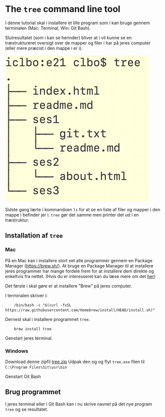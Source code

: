 
<!-- JS use if these pages are used as githubpages. can be deleted if used elsewhere -->
<script src="https://code.jquery.com/jquery-3.2.1.min.js"></script>
<script src="../script.js"></script>

# The ```` tree ```` command line tool

I denne tutorial skal i installere et lille program som i kan bruge gennem terminalen (Mac: Terminal, Win: Git Bash).

Slutresultatet (som i kan se herinder) bliver at i vil kunne se en træstruktureret oversigt over de mapper og filer i har på jeres computer (eller mere præcist i den mappe i er i).

![](../img/tree.png)

Sidste gang lærte i kommandoen ```` ls ```` for at se en liste af filer og mapper i den mappe i befinder jer i. ```` tree ```` gør det samme men printer det ud i en træstruktur. 

## Installation af ```` tree ````

### Mac
På en Mac kan i installere stort set alle programmer gennem en Package Manager (https://brew.sh/). At bruge en Package Manager til at installere jeres programmer har mange fordele frem for at installere dem direkte og enkeltvis fra nettet. (Hvis du er interesseret kan du læse mere om det [her](https://en.wikipedia.org/wiki/Package_manager))  

Det første i skal gøre er at installere "Brew" på jeres computer.

I terminalen skriver i:

````
	/bin/bash -c "$(curl -fsSL https://raw.githubusercontent.com/Homebrew/install/HEAD/install.sh)"
````

Dernest skal i installere programmet ```` tree ````.

````
	brew install tree

````
Genstart jeres terminal.


### Windows

Download denne zipfil [tree.zip](tree.zip)
Udpak den og og flyt ````tree.exe```` filen til ````C:\Program Files\Git\usr\bin```` 

Genstart Git Bash


## Brug programmet
I jeres terminal eller i Git Bash kan i nu skrive navnet på det nye program ```` tree ```` og se resultatet.










